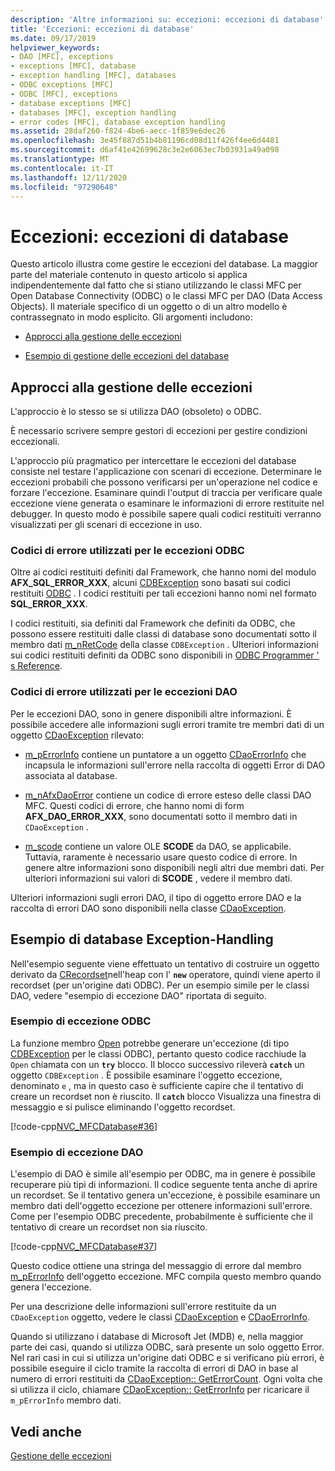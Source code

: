 ```yaml
---
description: 'Altre informazioni su: eccezioni: eccezioni di database'
title: 'Eccezioni: eccezioni di database'
ms.date: 09/17/2019
helpviewer_keywords:
- DAO [MFC], exceptions
- exceptions [MFC], database
- exception handling [MFC], databases
- ODBC exceptions [MFC]
- ODBC [MFC], exceptions
- database exceptions [MFC]
- databases [MFC], exception handling
- error codes [MFC], database exception handling
ms.assetid: 28daf260-f824-4be6-aecc-1f859e6dec26
ms.openlocfilehash: 3e45f887d51b4b81196cd08d11f426f4ee6d4481
ms.sourcegitcommit: d6af41e42699628c3e2e6063ec7b03931a49a098
ms.translationtype: MT
ms.contentlocale: it-IT
ms.lasthandoff: 12/11/2020
ms.locfileid: "97290648"
---
```

# <a name="exceptions-database-exceptions"></a>Eccezioni: eccezioni di database

Questo articolo illustra come gestire le eccezioni del database. La maggior parte del materiale contenuto in questo articolo si applica indipendentemente dal fatto che si stiano utilizzando le classi MFC per Open Database Connectivity (ODBC) o le classi MFC per DAO (Data Access Objects). Il materiale specifico di un oggetto o di un altro modello è contrassegnato in modo esplicito. Gli argomenti includono:

- [Approcci alla gestione delle eccezioni](#_core_approaches_to_exception_handling)

- [Esempio di gestione delle eccezioni del database](#_core_a_database_exception.2d.handling_example)

## <a name="approaches-to-exception-handling"></a><a name="_core_approaches_to_exception_handling"></a> Approcci alla gestione delle eccezioni

L'approccio è lo stesso se si utilizza DAO (obsoleto) o ODBC.

È necessario scrivere sempre gestori di eccezioni per gestire condizioni eccezionali.

L'approccio più pragmatico per intercettare le eccezioni del database consiste nel testare l'applicazione con scenari di eccezione. Determinare le eccezioni probabili che possono verificarsi per un'operazione nel codice e forzare l'eccezione. Esaminare quindi l'output di traccia per verificare quale eccezione viene generata o esaminare le informazioni di errore restituite nel debugger. In questo modo è possibile sapere quali codici restituiti verranno visualizzati per gli scenari di eccezione in uso.

### <a name="error-codes-used-for-odbc-exceptions"></a>Codici di errore utilizzati per le eccezioni ODBC

Oltre ai codici restituiti definiti dal Framework, che hanno nomi del modulo **AFX_SQL_ERROR_XXX**, alcuni [CDBException](reference/cdbexception-class.md) sono basati sui codici restituiti [ODBC](../data/odbc/odbc-basics.md) . I codici restituiti per tali eccezioni hanno nomi nel formato **SQL_ERROR_XXX**.

I codici restituiti, sia definiti dal Framework che definiti da ODBC, che possono essere restituiti dalle classi di database sono documentati sotto il membro dati [m_nRetCode](reference/cdbexception-class.md#m_nretcode) della classe `CDBException` . Ulteriori informazioni sui codici restituiti definiti da ODBC sono disponibili in [ODBC Programmer ' s Reference](/sql/odbc/reference/odbc-programmer-s-reference).

### <a name="error-codes-used-for-dao-exceptions"></a>Codici di errore utilizzati per le eccezioni DAO

Per le eccezioni DAO, sono in genere disponibili altre informazioni. È possibile accedere alle informazioni sugli errori tramite tre membri dati di un oggetto [CDaoException](reference/cdaoexception-class.md) rilevato:

- [m_pErrorInfo](reference/cdaoexception-class.md#m_perrorinfo) contiene un puntatore a un oggetto [CDaoErrorInfo](reference/cdaoerrorinfo-structure.md) che incapsula le informazioni sull'errore nella raccolta di oggetti Error di DAO associata al database.

- [m_nAfxDaoError](reference/cdaoexception-class.md#m_nafxdaoerror) contiene un codice di errore esteso delle classi DAO MFC. Questi codici di errore, che hanno nomi di form **AFX_DAO_ERROR_XXX**, sono documentati sotto il membro dati in `CDaoException` .

- [m_scode](reference/cdaoexception-class.md#m_scode) contiene un valore OLE **SCODE** da DAO, se applicabile. Tuttavia, raramente è necessario usare questo codice di errore. In genere altre informazioni sono disponibili negli altri due membri dati. Per ulteriori informazioni sui valori di **SCODE** , vedere il membro dati.

Ulteriori informazioni sugli errori DAO, il tipo di oggetto errore DAO e la raccolta di errori DAO sono disponibili nella classe [CDaoException](reference/cdaoexception-class.md).

## <a name="a-database-exception-handling-example"></a><a name="_core_a_database_exception.2d.handling_example"></a> Esempio di database Exception-Handling

Nell'esempio seguente viene effettuato un tentativo di costruire un oggetto derivato da [CRecordset](reference/crecordset-class.md)nell'heap con l' **`new`** operatore, quindi viene aperto il recordset (per un'origine dati ODBC). Per un esempio simile per le classi DAO, vedere "esempio di eccezione DAO" riportata di seguito.

### <a name="odbc-exception-example"></a>Esempio di eccezione ODBC

La funzione membro [Open](reference/crecordset-class.md#open) potrebbe generare un'eccezione (di tipo [CDBException](reference/cdbexception-class.md) per le classi ODBC), pertanto questo codice racchiude la `Open` chiamata con un **`try`** blocco. Il blocco successivo rileverà **`catch`** un oggetto `CDBException` . È possibile esaminare l'oggetto eccezione, denominato `e` , ma in questo caso è sufficiente capire che il tentativo di creare un recordset non è riuscito. Il **`catch`** blocco Visualizza una finestra di messaggio e si pulisce eliminando l'oggetto recordset.

[!code-cpp[NVC_MFCDatabase#36](codesnippet/cpp/exceptions-database-exceptions_1.cpp)]

### <a name="dao-exception-example"></a>Esempio di eccezione DAO

L'esempio di DAO è simile all'esempio per ODBC, ma in genere è possibile recuperare più tipi di informazioni. Il codice seguente tenta anche di aprire un recordset. Se il tentativo genera un'eccezione, è possibile esaminare un membro dati dell'oggetto eccezione per ottenere informazioni sull'errore. Come per l'esempio ODBC precedente, probabilmente è sufficiente che il tentativo di creare un recordset non sia riuscito.

[!code-cpp[NVC_MFCDatabase#37](codesnippet/cpp/exceptions-database-exceptions_2.cpp)]

Questo codice ottiene una stringa del messaggio di errore dal membro [m_pErrorInfo](reference/cdaoexception-class.md#m_perrorinfo) dell'oggetto eccezione. MFC compila questo membro quando genera l'eccezione.

Per una descrizione delle informazioni sull'errore restituite da un `CDaoException` oggetto, vedere le classi [CDaoException](reference/cdaoexception-class.md) e [CDaoErrorInfo](reference/cdaoerrorinfo-structure.md).

Quando si utilizzano i database di Microsoft Jet (MDB) e, nella maggior parte dei casi, quando si utilizza ODBC, sarà presente un solo oggetto Error. Nel rari casi in cui si utilizza un'origine dati ODBC e si verificano più errori, è possibile eseguire il ciclo tramite la raccolta di errori di DAO in base al numero di errori restituiti da [CDaoException:: GetErrorCount](reference/cdaoexception-class.md#geterrorcount). Ogni volta che si utilizza il ciclo, chiamare [CDaoException:: GetErrorInfo](reference/cdaoexception-class.md#geterrorinfo) per ricaricare il `m_pErrorInfo` membro dati.

## <a name="see-also"></a>Vedi anche

[Gestione delle eccezioni](exception-handling-in-mfc.md)
